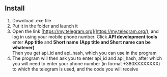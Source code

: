 ## Install

1. Download .exe file
2. Put it in the folder and launch it
3. Open the link [https://my.telegram.org](https://my.telegram.org/), and log in using your mobile phone number.
Click **API development tools** enter **App title** and **Short name** **(App title and Short name can be whatever)**
<br>Then you get api_id and api_hash, which you can use in the program
4. The program will then ask you to enter api_id and api_hash, after which you will need to enter your phone number (in format +380XXXXXXXX) to which the telegram is used, and the code you will receive
